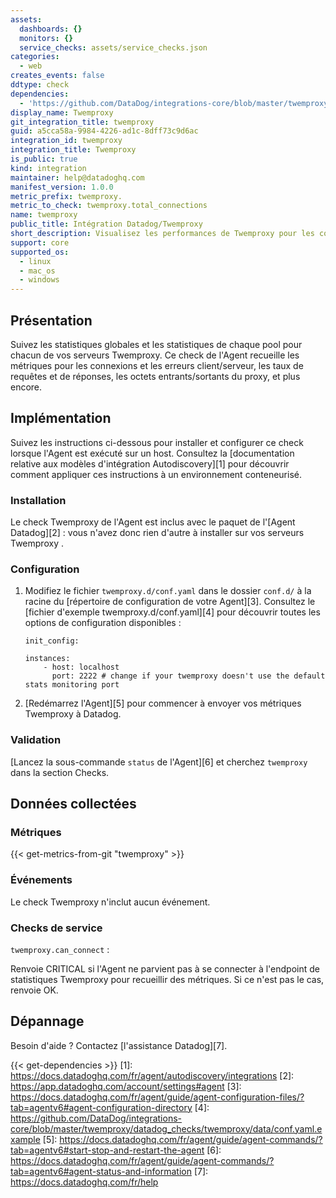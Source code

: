 ```yaml
---
assets:
  dashboards: {}
  monitors: {}
  service_checks: assets/service_checks.json
categories:
  - web
creates_events: false
ddtype: check
dependencies:
  - 'https://github.com/DataDog/integrations-core/blob/master/twemproxy/README.md'
display_name: Twemproxy
git_integration_title: twemproxy
guid: a5cca58a-9984-4226-ad1c-8dff73c9d6ac
integration_id: twemproxy
integration_title: Twemproxy
is_public: true
kind: integration
maintainer: help@datadoghq.com
manifest_version: 1.0.0
metric_prefix: twemproxy.
metric_to_check: twemproxy.total_connections
name: twemproxy
public_title: Intégration Datadog/Twemproxy
short_description: Visualisez les performances de Twemproxy pour les corréler avec le reste de vos applications. your applications
support: core
supported_os:
  - linux
  - mac_os
  - windows
---
```

## Présentation

Suivez les statistiques globales et les statistiques de chaque pool pour chacun de vos serveurs Twemproxy. Ce check de l'Agent recueille les métriques pour les connexions et les erreurs client/serveur, les taux de requêtes et de réponses, les octets entrants/sortants du proxy, et plus encore.

## Implémentation

Suivez les instructions ci-dessous pour installer et configurer ce check lorsque l'Agent est exécuté sur un host. Consultez la [documentation relative aux modèles d'intégration Autodiscovery][1] pour découvrir comment appliquer ces instructions à un environnement conteneurisé.

### Installation

Le check Twemproxy de l'Agent est inclus avec le paquet de l'[Agent Datadog][2] : vous n'avez donc rien d'autre à installer sur vos serveurs Twemproxy .

### Configuration

1. Modifiez le fichier `twemproxy.d/conf.yaml` dans le dossier `conf.d/` à la racine du [répertoire de configuration de votre Agent][3]. Consultez le [fichier d'exemple twemproxy.d/conf.yaml][4] pour découvrir toutes les options de configuration disponibles :

    ```
    init_config:

    instances:
        - host: localhost
          port: 2222 # change if your twemproxy doesn't use the default stats monitoring port
    ```

2. [Redémarrez l'Agent][5] pour commencer à envoyer vos métriques Twemproxy à Datadog.

### Validation

[Lancez la sous-commande `status` de l'Agent][6] et cherchez `twemproxy` dans la section Checks.

## Données collectées
### Métriques
{{< get-metrics-from-git "twemproxy" >}}


### Événements
Le check Twemproxy n'inclut aucun événement.

### Checks de service

`twemproxy.can_connect` :

Renvoie CRITICAL si l'Agent ne parvient pas à se connecter à l'endpoint de statistiques Twemproxy pour recueillir des métriques. Si ce n'est pas le cas, renvoie OK.

## Dépannage
Besoin d'aide ? Contactez [l'assistance Datadog][7].



{{< get-dependencies >}}
[1]: https://docs.datadoghq.com/fr/agent/autodiscovery/integrations
[2]: https://app.datadoghq.com/account/settings#agent
[3]: https://docs.datadoghq.com/fr/agent/guide/agent-configuration-files/?tab=agentv6#agent-configuration-directory
[4]: https://github.com/DataDog/integrations-core/blob/master/twemproxy/datadog_checks/twemproxy/data/conf.yaml.example
[5]: https://docs.datadoghq.com/fr/agent/guide/agent-commands/?tab=agentv6#start-stop-and-restart-the-agent
[6]: https://docs.datadoghq.com/fr/agent/guide/agent-commands/?tab=agentv6#agent-status-and-information
[7]: https://docs.datadoghq.com/fr/help
